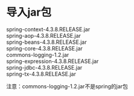 # 导入jar包

spring-context-4.3.8.RELEASE.jar  
spring-aop-4.3.8.RELEASE.jar  
spring-beans-4.3.8.RELEASE.jar  
spring-core-4.3.8.RELEASE.jar  
commons-logging-1.2.jar  
spring-expression-4.3.8.RELEASE.jar  
spring-jdbc-4.3.8.RELEASE.jar  
spring-tx-4.3.8.RELEASE.jar

注意：commons-logging-1.2.jar不是spring的jar包

